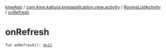 [kmeApp](../../index.md) / [com.kme.kaltura.kmeapplication.view.activity](../index.md) / [RoomsListActivity](index.md) / [onRefresh](./on-refresh.md)

# onRefresh

`fun onRefresh(): `[`Unit`](https://kotlinlang.org/api/latest/jvm/stdlib/kotlin/-unit/index.html)